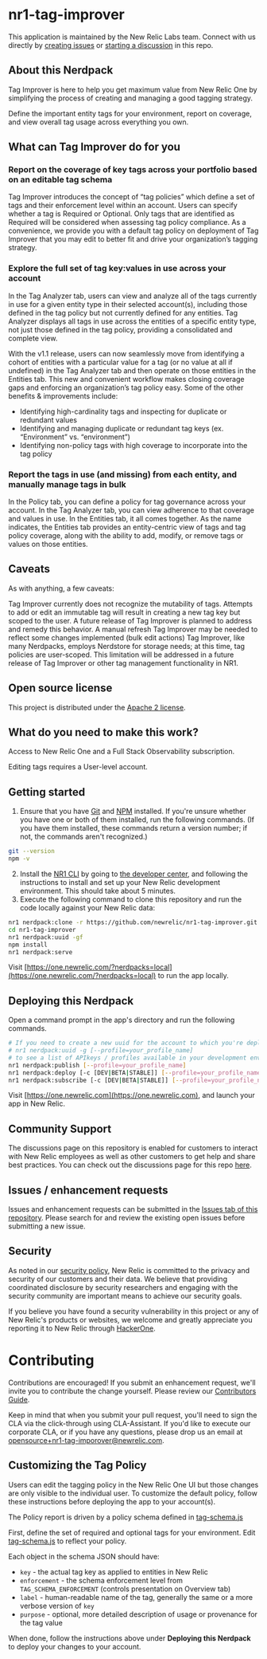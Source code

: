 # nr1-tag-improver
This application is maintained by the New Relic Labs team. Connect with us directly by [creating issues](../../issues) or [starting a discussion](../../discussions) in this repo.

## About this Nerdpack

Tag Improver is here to help you get maximum value from New Relic One by simplifying the process of creating and managing a good tagging strategy.

Define the important entity tags for your environment, report on coverage, and view overall tag usage across everything you own.

## What can Tag Improver do for you

### Report on the coverage of key tags across your portfolio based on an editable tag schema

Tag Improver introduces the concept of “tag policies” which define a set of tags and their enforcement level within an account. Users can specify whether a tag is Required or Optional. Only tags that are identified as Required will be considered when assessing tag policy compliance. As a convenience, we provide you with a default tag policy on deployment of Tag Improver that you may edit to better fit and drive your organization’s tagging strategy.

### Explore the full set of tag key:values in use across your account

In the Tag Analyzer tab, users can view and analyze all of the tags currently in use for a given entity type in their selected account(s), including those defined in the tag policy but not currently defined for any entities. Tag Analyzer displays all tags in use across the entities of a specific entity type, not just those defined in the tag policy, providing a consolidated and complete view.

With the v1.1 release, users can now seamlessly move from identifying a cohort of entities with a particular value for a tag (or no value at all if undefined) in the Tag Analyzer tab and then operate on those entities in the Entities tab. This new and convenient workflow makes closing coverage gaps and enforcing an organization’s tag policy easy. Some of the other benefits & improvements include:

- Identifying high-cardinality tags and inspecting for duplicate or redundant values
- Identifying and managing duplicate or redundant tag keys (ex. “Environment” vs. “environment”)
- Identifying non-policy tags with high coverage to incorporate into the tag policy

### Report the tags in use (and missing) from each entity, and manually manage tags in bulk

In the Policy tab, you can define a policy for tag governance across your account. In the Tag Analyzer tab, you can view adherence to that coverage and values in use. In the Entities tab, it all comes together. As the name indicates, the Entities tab provides an entity-centric view of tags and tag policy coverage, along with the ability to add, modify, or remove tags or values on those entities.

## Caveats

As with anything, a few caveats:

Tag Improver currently does not recognize the mutability of tags. Attempts to add or edit an immutable tag will result in creating a new tag key but scoped to the user. A future release of Tag Improver is planned to address and remedy this behavior.
A manual refresh Tag Improver may be needed to reflect some changes implemented (bulk edit actions)
Tag Improver, like many Nerdpacks, employs Nerdstore for storage needs; at this time, tag policies are user-scoped. This limitation will be addressed in a future release of Tag Improver or other tag management functionality in NR1.

## Open source license

This project is distributed under the [Apache 2 license](https://github.com/newrelic/nr1-tag-improver/blob/main/LICENSE).

## What do you need to make this work?

Access to New Relic One and a Full Stack Observability subscription.

Editing tags requires a User-level account.

## Getting started

1. Ensure that you have [Git](https://git-scm.com/book/en/v2/Getting-Started-Installing-Git) and [NPM](https://www.npmjs.com/get-npm) installed. If you're unsure whether you have one or both of them installed, run the following commands. (If you have them installed, these commands return a version number; if not, the commands aren't recognized.)
```bash
git --version
npm -v
```
2. Install the [NR1 CLI](https://one.newrelic.com/launcher/developer-center.launcher) by going to [the developer center](https://one.newrelic.com/launcher/developer-center.launcher), and following the instructions to install and set up your New Relic development environment. This should take about 5 minutes.
3. Execute the following command to clone this repository and run the code locally against your New Relic data:

```bash
nr1 nerdpack:clone -r https://github.com/newrelic/nr1-tag-improver.git
cd nr1-tag-improver
nr1 nerdpack:uuid -gf
npm install
nr1 nerdpack:serve
```

Visit [https://one.newrelic.com/?nerdpacks=local](https://one.newrelic.com/?nerdpacks=local) to run the app locally.

## Deploying this Nerdpack

Open a command prompt in the app's directory and run the following commands.

```bash
# If you need to create a new uuid for the account to which you're deploying this app, use the following
# nr1 nerdpack:uuid -g [--profile=your_profile_name]
# to see a list of APIkeys / profiles available in your development environment, run nr1 credentials:list
nr1 nerdpack:publish [--profile=your_profile_name]
nr1 nerdpack:deploy [-c [DEV|BETA|STABLE]] [--profile=your_profile_name]
nr1 nerdpack:subscribe [-c [DEV|BETA|STABLE]] [--profile=your_profile_name]
```

Visit [https://one.newrelic.com](https://one.newrelic.com), and launch your app in New Relic.

## Community Support

The discussions page on this repository is enabled for customers to interact with New Relic employees as well as other customers to get help and share best practices. You can check out the discussions page for this repo [here](https://github.com/newrelic/nr1-tag-improver/discussions).

## Issues / enhancement requests

Issues and enhancement requests can be submitted in the [Issues tab of this repository](https://github.com/newrelic/nr1-tag-improver/issues). Please search for and review the existing open issues before submitting a new issue.

## Security

As noted in our [security policy](https://github.com/newrelic/nr1-tag-improver/security/policy), New Relic is committed to the privacy and security of our customers and their data. We believe that providing coordinated disclosure by security researchers and engaging with the security community are important means to achieve our security goals.

If you believe you have found a security vulnerability in this project or any of New Relic's products or websites, we welcome and greatly appreciate you reporting it to New Relic through [HackerOne](https://hackerone.com/newrelic).

# Contributing

Contributions are encouraged! If you submit an enhancement request, we'll invite you to contribute the change yourself. Please review our [Contributors Guide](https://github.com/newrelic/nr1-tag-improver/blob/main/CONTRIBUTING.md).

Keep in mind that when you submit your pull request, you'll need to sign the CLA via the click-through using CLA-Assistant. If you'd like to execute our corporate CLA, or if you have any questions, please drop us an email at opensource+nr1-tag-imporover@newrelic.com.

## Customizing the Tag Policy

Users can edit the tagging policy in the New Relic One UI but those changes are only visible to the individual user. To customize the default policy, follow these instructions before deploying the app to your account(s).

The Policy report is driven by a policy schema defined in [tag-schema.js](https://github.com/newrelic/nr1-tag-improver/blob/main/nerdlets/tag-improver-nerdlet/tag-schema.js)

First, define the set of required and optional tags for your environment.
Edit [tag-schema.js](https://github.com/newrelic/nr1-tag-improver/blob/main/nerdlets/tag-improver-nerdlet/tag-schema.js) to reflect your policy.

Each object in the schema JSON should have:

* `key` - the actual tag key as applied to entities in New Relic
* `enforcement` - the schema enforcement level from `TAG_SCHEMA_ENFORCEMENT` (controls presentation on Overview tab)
* `label` - human-readable name of the tag, generally the same or a more verbose version of `key`
* `purpose` - optional, more detailed description of usage or provenance for the tag value

When done, follow the instructions above under **Deploying this Nerdpack** to deploy your changes to your account.
